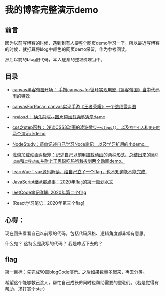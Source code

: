 # 我的博客完整演示demo

## 前言
因为以前写博客的时候，遇到到有人要整个网页demo学习一下。所以最近写博客的时候，就打算将blog中颜色的网页demo保留，作为参考阅读。

然后以前的blog旧代码，本人逐渐的整理梳理当中。

## 目录

+ [canvas黑客帝国开场： 手撸canvas+for循环实现电影《黑客帝国》当中代码雨的特效](./canvas黑客帝国开场/)

+ [canvasForRadar: canvas实现手游《王者荣耀》一个战绩雷达图](./canvasForRadar/)

+ [preload： 快乐前端--图片预加载完整演示demo](./preload/)

+ [css之step函数： 浅谈CSS3动画的凌波微步--`steps()`，以及`招手小人`和`倒计时`两个演示小demo](./CSS之step函数/)

+ [NodeStudy：简单记述自己学习Node笔记，以及学习扩展的小demo。](./NodeStudy/)
  
+ [浅谈加载动画两板斧：记述自己以前用加载动画的两种形式，总结出来的`循环动画`和`过程动画`,并附上王思聪吃热狗和拔剑两个动画demo。](./浅谈加载动画两板斧/)

+ [learnVue：vue源码解读，给自己立了一个flag，也不知道能不能完成.](./learnVue2/)

+ [JavaScript继承那点事：2020年flag的第一篇划水文](./JavaScript继承那点事/)

+ [leetCode笔记详解: 2020年第二个flag](./leetcode笔记详解/)

+ [React学习笔记：2020年第三个flag]

## 心得：

现在回头看看自己以前写的代码，包括代码风格、逻辑角度都非常有意思。 

什么鬼？ 这特么是我写的代码？ 我是咋活下去的？

## flag

第一目标：先完成50篇blogCode演示。之后如果数量多起来，再去分类。

希望这个能够救己渡人，帮忙自己成长的同时也帮助需要的童鞋们。（若是觉得有帮助，求打赏个star）
